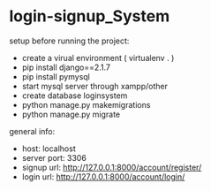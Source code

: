 # login-signup_System
setup before running the project:
- create a virual environment ( virtualenv . )
- pip install django==2.1.7
- pip install pymysql
- start mysql server through xampp/other
- create database loginsystem
- python manage.py makemigrations
- python manage.py migrate

general info:
- host: localhost
- server port: 3306
- signup url: http://127.0.0.1:8000/account/register/
- login url: http://127.0.0.1:8000/account/login/
